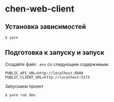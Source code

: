 # chen-web-client

## Установка зависимостей

```bash
$ yarn
```

## Подготовка к запуску и запуск

Создайте файл `.env` со следующим содержимым:

```dotenv
PUBLIC_API_URL=http://localhost:8080
PUBLIC_CLIENT_URL=http://localhost:5173
```

Запускаем проект

```bash
$ yarn run dev
```
